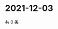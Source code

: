 # 2021-12-03

共 0 条

<!-- BEGIN WEIBO -->
<!-- 最后更新时间 Fri Dec 03 2021 07:09:03 GMT+0800 (China Standard Time) -->

<!-- END WEIBO -->
